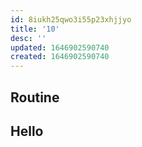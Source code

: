 ```yaml
---
id: 8iukh25qwo3i55p23xhjjyo
title: '10'
desc: ''
updated: 1646902590740
created: 1646902590740
---
```

## Routine



## Hello

